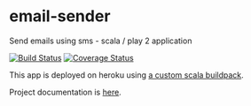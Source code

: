 email-sender
============

Send emails using sms - scala / play 2 application


[![Build Status](https://travis-ci.org/yorrick/email-sender.svg?branch=add-creation-date-field)](https://travis-ci.org/yorrick/email-sender)
[![Coverage Status](https://coveralls.io/repos/yorrick/email-sender/badge.png?branch=add-creation-date-field)](https://coveralls.io/r/yorrick/email-sender?branch=add-creation-date-field)

This app is deployed on heroku using [a custom scala buildpack](https://github.com/yorrick/heroku-buildpack-scala).

Project documentation is [here](https://github.com/yorrick/email-sender/wiki).
